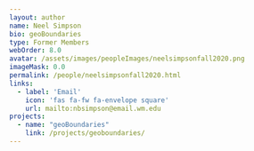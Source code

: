 ```yaml
---
layout: author
name: Neel Simpson
bio: geoBoundaries
type: Former Members
webOrder: 8.0
avatar: /assets/images/peopleImages/neelsimpsonfall2020.png
imageMask: 0.0
permalink: /people/neelsimpsonfall2020.html 
links:
  - label: 'Email'
    icon: 'fas fa-fw fa-envelope square'
    url: mailto:nbsimpson@email.wm.edu
projects:
  - name: "geoBoundaries"
    link: /projects/geoboundaries/
---
```

